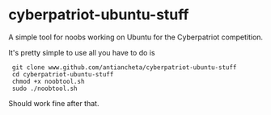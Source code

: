 # cyberpatriot-ubuntu-stuff
A simple tool for noobs working on Ubuntu for the Cyberpatriot competition.

It's pretty simple to use all you have to do is

     git clone www.github.com/antiancheta/cyberpatriot-ubuntu-stuff
     cd cyberpatriot-ubuntu-stuff
     chmod +x noobtool.sh
     sudo ./noobtool.sh
     
Should work fine after that.
